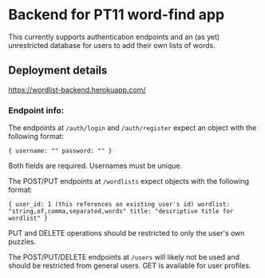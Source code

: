 # Backend for PT11 word-find app

This currently supports authentication endpoints and an (as yet) unrestricted database for users to add their own lists of words.

## Deployment details

https://wordlist-backend.herokuapp.com/

### Endpoint info:

The endpoints at `/auth/login` and `/auth/register` expect an object with the following format:

`
{
    username: ""
    password: ""
}
`

Both fields are required. Usernames must be unique.

The POST/PUT endpoints at `/wordlists` expect objects with the following format:

`
{
    user_id: 1 (this references an existing user's id)
    wordlist: "string,of,comma,separated,words"
    title: "descriptive title for wordlist"
}
`

PUT and DELETE operations should be restricted to only the user's own puzzles.

The POST/PUT/DELETE endpoints at `/users` will likely not be used and should be restricted from general users. GET is available for user profiles. 
